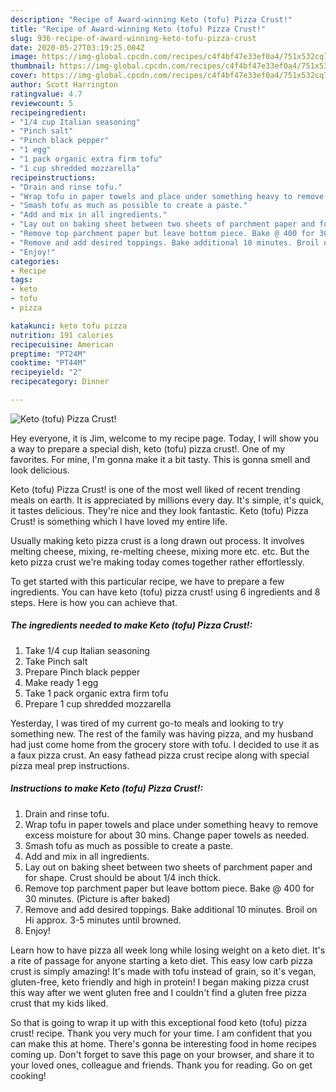 ```yaml
---
description: "Recipe of Award-winning Keto (tofu) Pizza Crust!"
title: "Recipe of Award-winning Keto (tofu) Pizza Crust!"
slug: 936-recipe-of-award-winning-keto-tofu-pizza-crust
date: 2020-05-27T03:19:25.004Z
image: https://img-global.cpcdn.com/recipes/c4f4bf47e33ef0a4/751x532cq70/keto-tofu-pizza-crust-recipe-main-photo.jpg
thumbnail: https://img-global.cpcdn.com/recipes/c4f4bf47e33ef0a4/751x532cq70/keto-tofu-pizza-crust-recipe-main-photo.jpg
cover: https://img-global.cpcdn.com/recipes/c4f4bf47e33ef0a4/751x532cq70/keto-tofu-pizza-crust-recipe-main-photo.jpg
author: Scott Harrington
ratingvalue: 4.7
reviewcount: 5
recipeingredient:
- "1/4 cup Italian seasoning"
- "Pinch salt"
- "Pinch black pepper"
- "1 egg"
- "1 pack organic extra firm tofu"
- "1 cup shredded mozzarella"
recipeinstructions:
- "Drain and rinse tofu."
- "Wrap tofu in paper towels and place under something heavy to remove excess moisture for about 30 mins. Change paper towels as needed."
- "Smash tofu as much as possible to create a paste."
- "Add and mix in all ingredients."
- "Lay out on baking sheet between two sheets of parchment paper and for shape. Crust should be about 1/4 inch thick."
- "Remove top parchment paper but leave bottom piece. Bake @ 400 for 30 minutes. (Picture is after baked)"
- "Remove and add desired toppings. Bake additional 10 minutes. Broil on Hi approx. 3-5 minutes until browned."
- "Enjoy!"
categories:
- Recipe
tags:
- keto
- tofu
- pizza

katakunci: keto tofu pizza 
nutrition: 191 calories
recipecuisine: American
preptime: "PT24M"
cooktime: "PT44M"
recipeyield: "2"
recipecategory: Dinner

---
```



![Keto (tofu) Pizza Crust!](https://img-global.cpcdn.com/recipes/c4f4bf47e33ef0a4/751x532cq70/keto-tofu-pizza-crust-recipe-main-photo.jpg)

Hey everyone, it is Jim, welcome to my recipe page. Today, I will show you a way to prepare a special dish, keto (tofu) pizza crust!. One of my favorites. For mine, I'm gonna make it a bit tasty. This is gonna smell and look delicious.

Keto (tofu) Pizza Crust! is one of the most well liked of recent trending meals on earth. It is appreciated by millions every day. It's simple, it's quick, it tastes delicious. They're nice and they look fantastic. Keto (tofu) Pizza Crust! is something which I have loved my entire life.

Usually making keto pizza crust is a long drawn out process. It involves melting cheese, mixing, re-melting cheese, mixing more etc. etc. But the keto pizza crust we&#39;re making today comes together rather effortlessly.


To get started with this particular recipe, we have to prepare a few ingredients. You can have keto (tofu) pizza crust! using 6 ingredients and 8 steps. Here is how you can achieve that.

<!--inarticleads1-->

##### The ingredients needed to make Keto (tofu) Pizza Crust!:

1. Take 1/4 cup Italian seasoning
1. Take Pinch salt
1. Prepare Pinch black pepper
1. Make ready 1 egg
1. Take 1 pack organic extra firm tofu
1. Prepare 1 cup shredded mozzarella


Yesterday, I was tired of my current go-to meals and looking to try something new. The rest of the family was having pizza, and my husband had just come home from the grocery store with tofu. I decided to use it as a faux pizza crust. An easy fathead pizza crust recipe along with special pizza meal prep instructions. 

<!--inarticleads2-->

##### Instructions to make Keto (tofu) Pizza Crust!:

1. Drain and rinse tofu.
1. Wrap tofu in paper towels and place under something heavy to remove excess moisture for about 30 mins. Change paper towels as needed.
1. Smash tofu as much as possible to create a paste.
1. Add and mix in all ingredients.
1. Lay out on baking sheet between two sheets of parchment paper and for shape. Crust should be about 1/4 inch thick.
1. Remove top parchment paper but leave bottom piece. Bake @ 400 for 30 minutes. (Picture is after baked)
1. Remove and add desired toppings. Bake additional 10 minutes. Broil on Hi approx. 3-5 minutes until browned.
1. Enjoy!


Learn how to have pizza all week long while losing weight on a keto diet. It&#39;s a rite of passage for anyone starting a keto diet. This easy low carb pizza crust is simply amazing! It&#39;s made with tofu instead of grain, so it&#39;s vegan, gluten-free, keto friendly and high in protein! I began making pizza crust this way after we went gluten free and I couldn&#39;t find a gluten free pizza crust that my kids liked. 

So that is going to wrap it up with this exceptional food keto (tofu) pizza crust! recipe. Thank you very much for your time. I am confident that you can make this at home. There's gonna be interesting food in home recipes coming up. Don't forget to save this page on your browser, and share it to your loved ones, colleague and friends. Thank you for reading. Go on get cooking!
